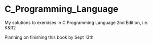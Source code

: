 # C_Programming_Language
My solutions to exercises in C Programming Language 2nd Edition, i.e. K&amp;R2

Planning on finishing this book by Sept 13th
